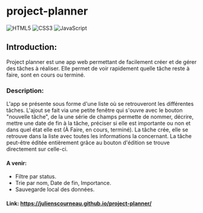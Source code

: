 # project-planner
![HTML5](https://img.shields.io/badge/HTML5-blue)
![CSS3](https://img.shields.io/badge/CSS3-red)
![JavaScript](https://img.shields.io/badge/JavaScript-yellow)

## Introduction:

Project planner est une app web permettant de facilement créer et de gérer des tâches à réaliser. Elle permet de voir rapidement quelle tâche reste à faire, sont en cours ou terminé.

### Description:

L'app se présente sous forme d'une liste où se retrouveront les différentes tâches. L'ajout se fait via une petite fenêtre qui s'ouvre avec le bouton "nouvelle tâche", de la une série de champs permette de nommer, décrire, mettre une date de fin à la tâche, préciser si elle est importante ou non et dans quel état elle est (À Faire, en cours, terminé). La tâche crée, elle se retrouve dans la liste avec toutes les informations la concernant. La tâche peut-être éditée entièrement grâce au bouton d'édition se trouve directement sur celle-ci.

#### A venir:

- Filtre par status.
- Trie par nom, Date de fin, Importance.
- Sauvegarde local des données.

#### Link: https://julienscourneau.github.io/project-planner/
